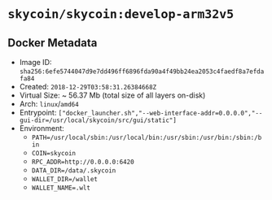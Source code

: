 # `skycoin/skycoin:develop-arm32v5`

## Docker Metadata

- Image ID: `sha256:6efe5744047d9e7dd496ff6896fda90a4f49bb24ea2053c4faedf8a7efdafa84`
- Created: `2018-12-29T03:58:31.26384668Z`
- Virtual Size: ~ 56.37 Mb
    (total size of all layers on-disk)
- Arch: `linux`/`amd64`
- Entrypoint: `["docker_launcher.sh","--web-interface-addr=0.0.0.0","--gui-dir=/usr/local/skycoin/src/gui/static"]`
- Environment:
    - `PATH=/usr/local/sbin:/usr/local/bin:/usr/sbin:/usr/bin:/sbin:/bin`
    - `COIN=skycoin`
    - `RPC_ADDR=http://0.0.0.0:6420`
    - `DATA_DIR=/data/.skycoin`
    - `WALLET_DIR=/wallet`
    - `WALLET_NAME=.wlt`


